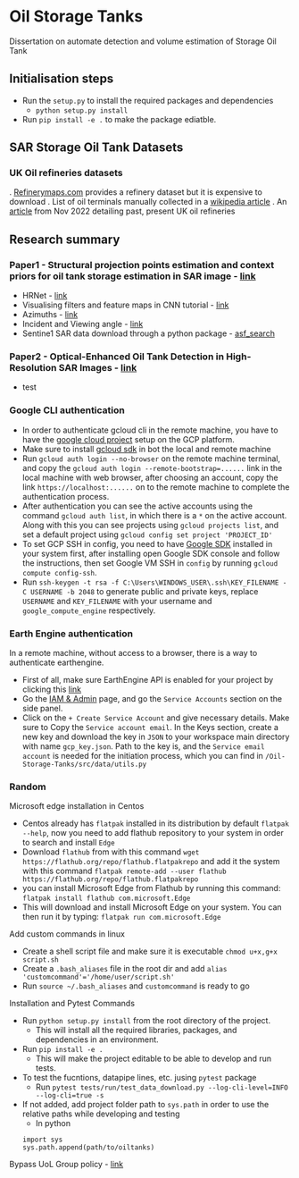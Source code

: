 
# Oil Storage Tanks
Dissertation on automate detection and volume estimation of Storage Oil Tank

## Initialisation steps
* Run the `setup.py` to install the required packages and dependencies
    * `python setup.py install`
* Run `pip install -e .` to make the package ediatble.

## SAR Storage Oil Tank Datasets

### UK Oil refineries datasets
. [Refinerymaps.com](https://www.refinerymaps.com/) provides a refinery dataset but it is expensive to download
. List of oil terminals manually collected in a [wikipedia article](https://en.wikipedia.org/wiki/Oil_terminals_in_the_United_Kingdom)
. An [article](https://fueloilnews.co.uk/2022/11/the-uks-refineries-past-present-and-future/) from Nov 2022 detailing past, present UK oil refineries


## Research summary

### Paper1 - Structural projection points estimation and context priors for oil tank storage estimation in SAR image - [link](https://www.sciencedirect.com/science/article/pii/S0924271622002842)
* HRNet - [link](https://paperswithcode.com/method/hrnet)
* Visualising filters and feature maps in CNN tutorial - [link](https://debuggercafe.com/visualizing-filters-and-feature-maps-in-convolutional-neural-networks-using-pytorch/)
* Azimuths - [link](https://www.nwcg.gov/course/ffm/location/62-azimuths#:~:text=An%20azimuth%20is%20the%20direction,and%200%20degrees%20mark%20north.)
* Incident and Viewing angle - [link](https://www.nwcg.gov/course/ffm/location/62-azimuths#:~:text=An%20azimuth%20is%20the%20direction,and%200%20degrees%20mark%20north.)
* Sentine1 SAR data download through a python package - [asf_search](https://medium.com/geekculture/bulk-download-sentinel-1-sar-data-d180ec0bfac1)

### Paper2 - Optical-Enhanced Oil Tank Detection in High-Resolution SAR Images - [link](https://ieeexplore.ieee.org/document/9924205)
* test

### Google CLI authentication
* In order to authenticate gcloud cli in the remote machine, you have to have the [google cloud project](https://developers.google.com/workspace/marketplace/create-gcp-project) setup on the GCP platform.
* Make sure to install [gcloud sdk](https://cloud.google.com/sdk/docs/install) in bot the local and remote machine
* Run `gcloud auth login --no-browser` on the remote machine terminal, and copy the `gcloud auth login --remote-bootstrap=......` link in the local machine with web browser, after choosing an account, copy the link `https://localhost:......` on to the remote machine to complete the authentication process.
* After authentication you can see the active accounts using the command `gcloud auth list`, in which there is a `*` on the active account. Along with this you can see projects using `gcloud projects list`, and set a default project using `gcloud config set project 'PROJECT_ID'`
* To set GCP SSH in config, you need to have [Google SDK](https://cloud.google.com/sdk/docs/install) installed in your system first, after installing open Google SDK console and follow the instructions, then set Google VM SSH in `config` by running `gcloud compute config-ssh`.
* Run `ssh-keygen -t rsa -f C:\Users\WINDOWS_USER\.ssh\KEY_FILENAME -C USERNAME -b 2048` to generate public and private keys, replace `USERNAME` and `KEY_FILENAME` with your username and `google_compute_engine` respectively.

### Earth Engine authentication
In a remote machine, without access to a browser, there is a way to authenticate earthengine.
* First of all, make sure EarthEngine API is enabled for your project by clicking this [link](https://console.cloud.google.com/apis/library/earthengine.googleapis.com?project=gy7720)
* Go the [IAM & Admin](https://console.cloud.google.com/iam-admin/iam?project=gy7720) page, and go the `Service Accounts` section on the side panel. 
* Click on the `+ Create Service Account` and give necessary details. Make sure to Copy the `Service account email`. In the Keys section, create a new key and download the key in `JSON` to your workspace main directory with name `gcp_key.json`. Path to the key is, and the `Service email account` is needed for the initiation process, which you can find in `/Oil-Storage-Tanks/src/data/utils.py`

### Random
Microsoft edge installation in Centos
* Centos already has `flatpak` installed in its distribution by default `flatpak --help`, now you need to add flathub repository to your system in order to search and install `Edge`
* Download `flathub` from with this command `wget https://flathub.org/repo/flathub.flatpakrepo` and add it the system with this command `flatpak remote-add --user flathub https://flathub.org/repo/flathub.flatpakrepo`
* you can install Microsoft Edge from Flathub by running this command: `flatpak install flathub com.microsoft.Edge`
* This will download and install Microsoft Edge on your system. You can then run it by typing: `flatpak run com.microsoft.Edge`

Add custom commands in linux
* Create a shell script file and make sure it is executable `chmod u+x,g+x script.sh`
* Create a `.bash_aliases` file in the root dir and add `alias 'customcommand'='/home/user/script.sh'`
* Run `source ~/.bash_aliases` and `customcommand` is ready to go

Installation and Pytest Commands
* Run `python setup.py install` from the root directory of the project.
    * This will install all the required libraries, packages, and dependencies in an environment.
* Run `pip install -e .`
    * This will make the project editable to be able to develop and run tests.
* To test the fucntions, datapipe lines, etc. jusing `pytest` package
    * Run `pytest tests/run/test_data_download.py --log-cli-level=INFO --log-cli=true -s`
* If not added, add project folder path to `sys.path` in order to use the relative paths while developing and testing
    * In python
    ```
    import sys
    sys.path.append(path/to/oiltanks)
    ```

Bypass UoL Group policy - [link](https://medium.com/tenable-techblog/bypass-windows-10-user-group-policy-and-more-with-this-one-weird-trick-552d4bc5cc1b)
